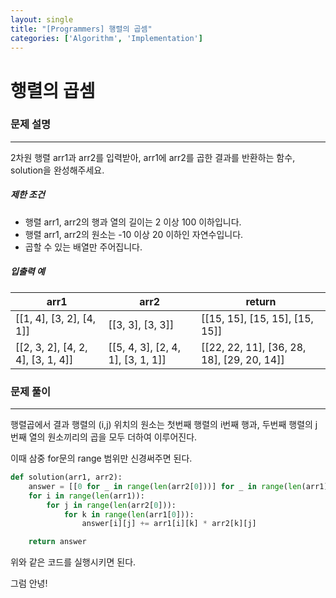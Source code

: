 ```yaml
---
layout: single
title: "[Programmers] 행렬의 곱셈"
categories: ['Algorithm', 'Implementation']
---
```


# 행렬의 곱셈

### 문제 설명

---

2차원 행렬 arr1과 arr2를 입력받아, arr1에 arr2를 곱한 결과를 반환하는 함수, solution을 완성해주세요.

##### 제한 조건

- 행렬 arr1, arr2의 행과 열의 길이는 2 이상 100 이하입니다.
- 행렬 arr1, arr2의 원소는 -10 이상 20 이하인 자연수입니다.
- 곱할 수 있는 배열만 주어집니다.

##### 입출력 예

| arr1                              | arr2                              | return                                     |
| --------------------------------- | --------------------------------- | ------------------------------------------ |
| [[1, 4], [3, 2], [4, 1]]          | [[3, 3], [3, 3]]                  | [[15, 15], [15, 15], [15, 15]]             |
| [[2, 3, 2], [4, 2, 4], [3, 1, 4]] | [[5, 4, 3], [2, 4, 1], [3, 1, 1]] | [[22, 22, 11], [36, 28, 18], [29, 20, 14]] |



### 문제 풀이

---

행렬곱에서 결과 행렬의 (i,j) 위치의 원소는 첫번째 행렬의 i번째 행과, 두번째 행렬의 j번째 열의 원소끼리의 곱을 모두 더하여 이루어진다. 

이때 삼중 for문의 range 범위만 신경써주면 된다. 

```python
def solution(arr1, arr2):
    answer = [[0 for _ in range(len(arr2[0]))] for _ in range(len(arr1))]
    for i in range(len(arr1)):
        for j in range(len(arr2[0])):
            for k in range(len(arr1[0])):
                answer[i][j] += arr1[i][k] * arr2[k][j]

    return answer
```

위와 같은 코드를 실행시키면 된다. 



그럼 안녕!

